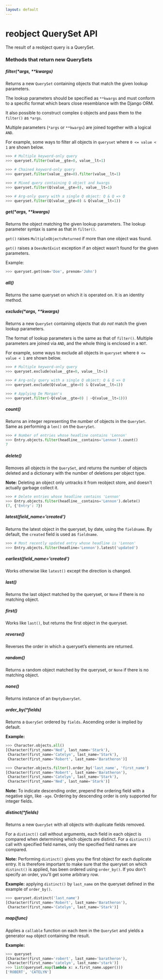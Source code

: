 ```yaml
---
layout: default
---
```


# [](#header-1)reobject QuerySet API

The result of a reobject query is a QuerySet.

### [](#header-2)Methods that return new QuerySets


##### [](#header-5)filter(*args, **kwargs)

Returns a new `QuerySet` containing objects that match the given lookup
parameters.

The lookup parameters should be specified as `**kwargs` and must conform to a
specific format which bears close resemblance with the Django ORM.

It also possible to construct complex `Q` objects and pass them to the
`filter()` as `*args`.

Multiple parameters (`*args` or `**kwargs`) are joined together with a logical
`AND`.

For example, some ways to filter all objects in `queryset` where
`0 <= value < 1` are shown below.

```py
>>> # Multiple keyword-only query
>>> queryset.filter(value__gte=0, value__lt=1)
```

```py
>>> # Chained keyword-only query
>>> queryset.filter(value__gte=0).filter(value__lt=1)
```

```py
>>> # Mixed query containing Q object and kwargs
>>> queryset.filter(Q(value__gte=0), value__lt=1)
```

```py
>>> # Arg-only query with a single Q object: Q & Q => Q
>>> queryset.filter(Q(value__gte=0) & Q(value__lt=1))
```

##### [](#header-5)get(*args, **kwargs)

Returns the object matching the given lookup parameters.
The lookup parameter syntax is same as that in `filter()`.

`get()` raises `MultipleObjectsReturned` if more than one object was found.

`get()` raises a `DoesNotExist` exception if an object wasn’t found for the given parameters.

Example:

```py
>>> queryset.get(nom='Doe', prenom='John')
```

##### [](#header-5)all()

Returns the same queryset on which it is operated on. It is an identity method. 

##### [](#header-5)exclude(*args, **kwargs)

Returns a new `QuerySet` containing objects that *do not* match the given
lookup parameters.

The format of lookup parameters is the same as that of `filter()`. Multiple
parameters are joined via `AND`, and the whole thing is enclosed in a `NOT`.


For example, some ways to exclude all objects in `queryset` where
`0 <= value < 1` are shown below.

```py
>>> # Multiple keyword-only query
>>> queryset.exclude(value__gte=0, value__lt=1)
```

```py
>>> # Arg-only query with a single Q object: Q & Q => Q
>>> queryset.exclude(Q(value__gte=0) & Q(value__lt=1))
```

```py
>>> # Applying De Morgan's
>>> queryset.filter(~Q(value__gte=0) | ~Q(value__lt=1)))
```

##### [](#header-5)count()

Returns an integer representing the number of objects in the `QuerySet`. Same
as performing a `len()` on the `QuerySet`.

```py
>>> # Number of entries whose headline contains 'Lennon'
>>> Entry.objects.filter(headline__contains='Lennon').count()
7
```

##### [](#header-5)delete()

Removes all objects in the `QuerySet`, and returns the number of objects
deleted and a dictionary with the number of deletions per object type.

<p class="note">
  <strong>Note:</strong> Deleting an object only untracks it from reobject
  store, and doesn't actually garbage collect it.
</p>

```py
>>> # Delete entries whose headline contains 'Lennon'
>>> Entry.objects.filter(headline__contains='Lennon').delete()
(7, {'Entry': 7})
```

##### [](#header-5)latest(field_name='created')

Returns the latest object in the queryset, by date, using the `fieldname`.
By default, the `created` field is used as `fieldname`.

```py
>>> # Most recently updated entry whose headline is 'Lennon'
>>> Entry.objects.filter(headline='Lennon').latest('updated')
```

##### [](#header-5)earliest(field_name='created')

Works otherwise like `latest()` except the direction is changed.

##### [](#header-5)last()

Returns the last object matched by the queryset, or `None`
if there is no matching object.

##### [](#header-5)first()

Works like `last()`, but returns the first object in the queryset.

##### [](#header-5)reverse()

Reverses the order in which a queryset’s elements are returned.

##### [](#header-5)random()

Returns a random object matched by the queryset, or `None`
if there is no matching object.

##### [](#header-5)none()

Returns instance of an `EmptyQuerySet`.

##### [](#header-5)order_by(*fields)

Returns a `QuerySet` ordered by `fields`. Ascending order is implied by default.

**Example:**

```py
>>> Character.objects.all()
[Character(first_name='Ned', last_name='Stark'),
 Character(first_name='Catelyn', last_name='Stark'),
 Character(first_name='Robert', last_name='Baratheron')]

>>> Character.objects.filter().order_by('last_name', 'first_name')
[Character(first_name='Robert', last_name='Baratheron'),
 Character(first_name='Catelyn', last_name='Stark'),
 Character(first_name='Ned', last_name='Stark')]
```

<p class="note">
  <strong>Note:</strong> To indicate descending order, prepend the ordering 
  field with a negative sign, like <code>-age</code>. Ordering by descending
  order is only supported for integer fields.
</p>


##### [](#header-5)distinct(*fields)

Returns a new `QuerySet` with all objects with duplicate fields removed.

For a `distinct()` call without arguments, each field in each object
is compared when determining which objects are distinct. For a `distinct()`
call with specified field names, only the specified field names are compared.

<p class="note">
  <strong>Note:</strong> Performing <code>distinct()</code> gives you the
  first object for each duplicate entry. It is therefore important to make
  sure that the queryset on which <code>distinct()</code> is applied, has
  been ordered using <code>order_by()</code>. If you don't specify an order,
  you'll get some arbitrary row.
</p>

**Example:** applying `distinct()` by `last_name` on the queryset defined in the
example of `order_by()`.

```py
>>> queryset.distinct('last_name')
[Character(first_name='Robert', last_name='Baratheron'),
 Character(first_name='Catelyn', last_name='Stark')]
```

##### [](#header-5)map(func)

Applies a `callable` function on each item in the `QuerySet` and yields
a generator `map` object containing the result.

**Example:**
```py
>>> queryset
[Character(first_name='robert', last_name='baratheron'),
 Character(first_name='catelyn', last_name='stark')]
>>> list(queryset.map(lambda x: x.first_name.upper()))
['ROBERT', 'CATELYN']
```